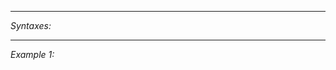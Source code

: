


---
*Syntaxes:*

<!-- [] call `BIN_fnc_hasAntennaSignal` -->

---
*Example 1:*

<!-- 
```sqf
[] call BIN_fnc_hasAntennaSignal;
``` -->